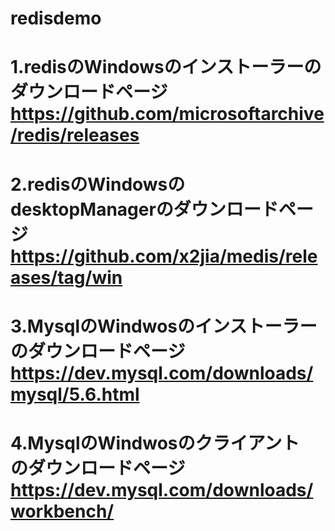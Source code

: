 # redisdemo
# 1.redisのWindowsのインストーラーのダウンロードページ   https://github.com/microsoftarchive/redis/releases
# 2.redisのWindowsのdesktopManagerのダウンロードページ   https://github.com/x2jia/medis/releases/tag/win
# 3.MysqlのWindwosのインストーラーのダウンロードページ   https://dev.mysql.com/downloads/mysql/5.6.html
# 4.MysqlのWindwosのクライアント　のダウンロードページ   https://dev.mysql.com/downloads/workbench/ 
